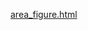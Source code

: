 [area_figure.html](https://htmlpreview.github.io/https://raw.githubusercontent.com/altayavci/DataAnalysis/main/LebronJamesAnalysis/plots/area_figure.html)
